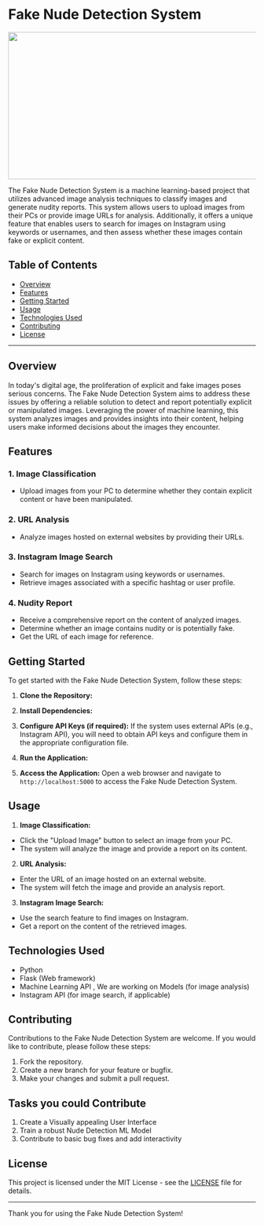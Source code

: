 # Fake Nude Detection System
<img src="https://github.com/prasanna-muppidwar/Fake-Nudity-Detection/blob/main/Fake%20Nude%20Detection%20System.png" height="300" width="1000">


The Fake Nude Detection System is a machine learning-based project that utilizes advanced image analysis techniques to classify images and generate nudity reports. This system allows users to upload images from their PCs or provide image URLs for analysis. Additionally, it offers a unique feature that enables users to search for images on Instagram using keywords or usernames, and then assess whether these images contain fake or explicit content.

## Table of Contents
- [Overview](#overview)
- [Features](#features)
- [Getting Started](#getting-started)
- [Usage](#usage)
- [Technologies Used](#technologies-used)
- [Contributing](#contributing)
- [License](#license)

---

## Overview

In today's digital age, the proliferation of explicit and fake images poses serious concerns. The Fake Nude Detection System aims to address these issues by offering a reliable solution to detect and report potentially explicit or manipulated images. Leveraging the power of machine learning, this system analyzes images and provides insights into their content, helping users make informed decisions about the images they encounter.

## Features

### 1. Image Classification
- Upload images from your PC to determine whether they contain explicit content or have been manipulated.

### 2. URL Analysis
- Analyze images hosted on external websites by providing their URLs.

### 3. Instagram Image Search
- Search for images on Instagram using keywords or usernames.
- Retrieve images associated with a specific hashtag or user profile.

### 4. Nudity Report
- Receive a comprehensive report on the content of analyzed images.
- Determine whether an image contains nudity or is potentially fake.
- Get the URL of each image for reference.

## Getting Started

To get started with the Fake Nude Detection System, follow these steps:

1. **Clone the Repository:**

2. **Install Dependencies:**

3. **Configure API Keys (if required):**
If the system uses external APIs (e.g., Instagram API), you will need to obtain API keys and configure them in the appropriate configuration file.

4. **Run the Application:**

5. **Access the Application:**
Open a web browser and navigate to `http://localhost:5000` to access the Fake Nude Detection System.

## Usage

1. **Image Classification:**
- Click the "Upload Image" button to select an image from your PC.
- The system will analyze the image and provide a report on its content.

2. **URL Analysis:**
- Enter the URL of an image hosted on an external website.
- The system will fetch the image and provide an analysis report.

3. **Instagram Image Search:**
- Use the search feature to find images on Instagram.
- Get a report on the content of the retrieved images.

## Technologies Used

- Python
- Flask (Web framework)
- Machine Learning API , We are working on Models (for image analysis)
- Instagram API (for image search, if applicable)

## Contributing

Contributions to the Fake Nude Detection System are welcome. If you would like to contribute, please follow these steps:
1. Fork the repository.
2. Create a new branch for your feature or bugfix.
3. Make your changes and submit a pull request.

## Tasks you could Contribute 
1. Create a Visually appealing User Interface
2. Train a robust Nude Detection ML Model
3. Contribute to basic bug fixes and add interactivity
## License

This project is licensed under the MIT License - see the [LICENSE](LICENSE) file for details.

---

Thank you for using the Fake Nude Detection System! 

